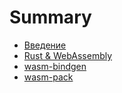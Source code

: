 # Summary

- [Введение](./1-introduction.md)
- [Rust & WebAssembly](./2-rust-wasm-intro.md)
- [wasm-bindgen](./3-wasm-bindgen-intro.md)
- [wasm-pack](./4-wasm-pack-intro.md)